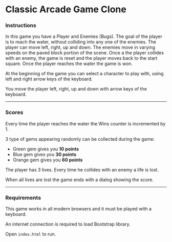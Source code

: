 Classic Arcade Game Clone
===============================

### Instructions

In this game you have a Player and Enemies (Bugs). The goal of the player is to reach the water, without colliding into any one of the enemies. The player can move left, right, up and down. The enemies move in varying speeds on the paved block portion of the scene. Once a the player collides with an enemy, the game is reset and the player moves back to the start square. Once the player reaches the water the game is won.

At the beginning of the game you can select a character to play with, using left and right arrow keys of the keyboard.

You move the player left, right, up and down with arrow keys of the keyboard.

------

### Scores

Every time the player reaches the water the Wins counter is incremented by 1.

3 type of gems appearing randomly can be collected during the game:

- Green gem gives you **10 points**
- Blue gem gives you **30 points**
- Orange gem gives you **60 points**

The player has 3 lives. Every time he collides with an enemy a life is lost.

When all lives are lost the game ends with a dialog showing the score.

------

### Requirements

This game works in all modern browsers and it must be played with a keyboard.

An internet connection is required to load Bootstrap library.

Open `index.html` to run.